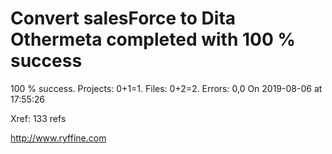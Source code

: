 # Convert salesForce to Dita Othermeta completed with 100 % success

100 % success. Projects: 0+1=1.  Files: 0+2=2. Errors: 0,0  On 2019-08-06 at 17:55:26

Xref: 133 refs



http://www.ryffine.com
